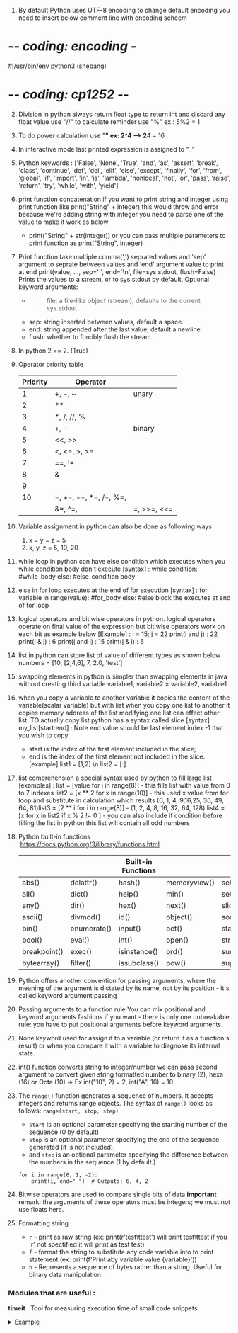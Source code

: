 1) By default Python uses UTF-8 encoding to change default encoding you need to insert below comment line with encoding scheem

# -*- coding: encoding -*

  #!/usr/bin/env python3 (shebang)

# -*- coding: cp1252 -*-

2) Division in python always return float type to return int and discard any float value use "//"
   to calculate reminder use "%" ex : 5%2 = 1
3) To do power calculation use "**" ex: 2^4 --> 2**4 = 16
4) In interactive mode last printed expression is assigned to "_"
5) Python keywords : ['False', 'None', 'True', 'and', 'as', 'assert', 'break', 'class', 'continue', 'def', 'del', 'elif', 'else', 'except', 'finally', 'for', 'from', 'global', 'if', 'import', 'in', 'is', 'lambda', 'nonlocal', 'not', 'or', 'pass', 'raise', 'return', 'try', 'while', 'with', 'yield']
6) print function concatenation if you want to print string and integer using print function like print("String" + integer) this would throw and error because we're adding string with integer you need to parse one of the value to make it work as below

   - print("String" + str(integer)) or you can pass multiple parameters to print function  as print("String", integer)
7) Print function take multiple comma(',') seprated values and 'sep' argument to seprate between values and 'end' argument value to print at end print(value, ..., sep=' ', end='\n', file=sys.stdout, flush=False) Prints the values to a stream, or to sys.stdout by default. Optional keyword arguments:

   - > file: a file-like object (stream); defaults to the current sys.stdout.
     >
   - sep: string inserted between values, default a space.
   - end: string appended after the last value, default a newline.
   - flush: whether to forcibly flush the stream.
8) In python 2 == 2. (True)
9) Operator priority table

   | Priority | Operator               |             |
   | -------- | ---------------------- | ----------- |
   | 1        | +, -, ~                | unary       |
   | 2        | **                     |             |
   | 3        | *, /, //, %            |             |
   | 4        | +, -                   | binary      |
   | 5        | <<, >>                 |             |
   | 6        | <, <=, >, >=           |             |
   | 7        | ==, !=                 |             |
   | 8        | &                      |             |
   | 9        |                        |             |
   | 10       | =, +=, -=, *=, /=, %=, |             |
   |          | &=, ^=,                | =, >>=, <<= |
10) Variable assignment in python can also be done as following ways

    1) x = y = z = 5
    2) x, y, z = 5, 10, 20
11) while loop in python can have else condition which executes when you while condition body don't execute
    [syntax] : while condition:
    #while_body
    else:
    #else_condition body
12) else in for loop executes at the end of for execution
    [syntax] : for variable in range(value):
    #for_body
    else:
    #else block the executes at end of for loop
13) logical operators and bit wise operators in python. logical operators operate on final value of the expression but bit wise operators work on each bit as example below
    [Example] : i = 15; j = 22
    print(i and j) : 22
    print(i & j)   : 6
    print(j and i) : 15
    print(j & i)   : 6
14) list in python can store list of value of different types as shown below
    numbers = [10, [2,4,6], 7, 2.0, 'test']
15) swapping elements in python is simpler than swapping elements in java without creating third variable
    variable1, variable2 = variable2, variable1
16) when you copy a variable to another variable it copies the content of the variable(scalar variable) but with list when you copy one list to another it copies memory address of the list
    modifying one list can effect other list. TO actually copy list python has a syntax called slice
    [syntax] my_list[start:end] : Note end value should be last element index -1  that you wish to copy

    - start is the index of the first element included in the slice;
    - end is the index of the first element not included in the slice.
      [example] list1 = [1,2] \n list2 = [:]
17) list comprehension a special syntax used by python to fill large list
    [examples] : list = [value for i in range(8)] - this fills list with value from 0 to 7 indexes
    list2 = [x ** 2 for x in range(10)] - this used x value from for loop and substitute in calculation which results (0, 1, 4, 9,16,25, 36, 49, 64, 81)list3 = [2 ** i for i in range(8)] - (1, 2, 4, 8, 16, 32, 64, 128)
    list4 = [x for x in list2 if x % 2 != 0 ] - you can also include if condition before filling the list in python this list will contain all odd numbers
18) Python built-in functions :https://docs.python.org/3/library/functions.html

    |              |             | Built-in Functions |              |                |
    | ------------ | ----------- | ------------------ | ------------ | -------------- |
    | abs()        | delattr()   | hash()             | memoryview() | set()          |
    | all()        | dict()      | help()             | min()        | setattr()      |
    | any()        | dir()       | hex()              | next()       | slice()        |
    | ascii()      | divmod()    | id()               | object()     | sorted()       |
    | bin()        | enumerate() | input()            | oct()        | staticmethod() |
    | bool()       | eval()      | int()              | open()       | str()          |
    | breakpoint() | exec()      | isinstance()       | ord()        | sum()          |
    | bytearray()  | filter()    | issubclass()       | pow()        | super()        |
19) Python offers another convention for passing arguments, where the meaning of the argument is dictated by its name, not by its position - it's called keyword argument passing
20) Passing arguments to a function rule You can mix positional and keyword arguments fashions if you want - there is only one unbreakable rule: you have to put positional arguments before keyword arguments.
21) None keyword used for assign it to a variable (or return it as a function's result) or when you compare it with a variable to diagnose its internal state.
22) int() function converts string to integer/number we can pass second argument to convert given string formatted number to binary (2), hexa (16) or Octa (10) => Ex int("10", 2) = 2, int("A", 16) = 10
23) The `range()` function generates a sequence of numbers. It accepts integers and returns range objects. The syntax of `range()` looks as follows: `range(start, stop, step)`

    * `start` is an optional parameter specifying the starting number of the sequence (0 by default)
    * `stop` is an optional parameter specifying the end of the sequence generated (it is not included),
    * and `step` is an optional parameter specifying the difference between the numbers in the sequence (1 by default.)

    ```
    for i in range(6, 1, -2):
        print(i, end=" ")  # Outputs: 6, 4, 2

    ```
24) Bitwise operators are used to compare single bits of data **important** remark: the arguments of these operators must be integers; we must not use floats here.
25) Formatting string 
    * `r` - print as raw string (ex: print(r'test\ttest') will print test\ttest if you 'r' not spectified it will print as test test)
    * `f` - format the string to substitute any code variable into to print statement (ex: print(f'Print aby variable value {variable}'))
    * `b` - Represents a sequence of bytes rather than a string. Useful for binary data manipulation. 

### Modules that are useful :

**timeit** : Tool for measuring execution time of small code snippets.

<details>
  <summary>Example</summary>
    ```python
        python -c "print('test')"
        output: test
        python -m timeit -h 
        python -m timeit -n 10
        output : 10 loops, best of 5: 10 nsec per loop
        python -m timeit -t
        output : 50000000 loops, best of 5: 8.58 nsec per loop
    ```
</details>

